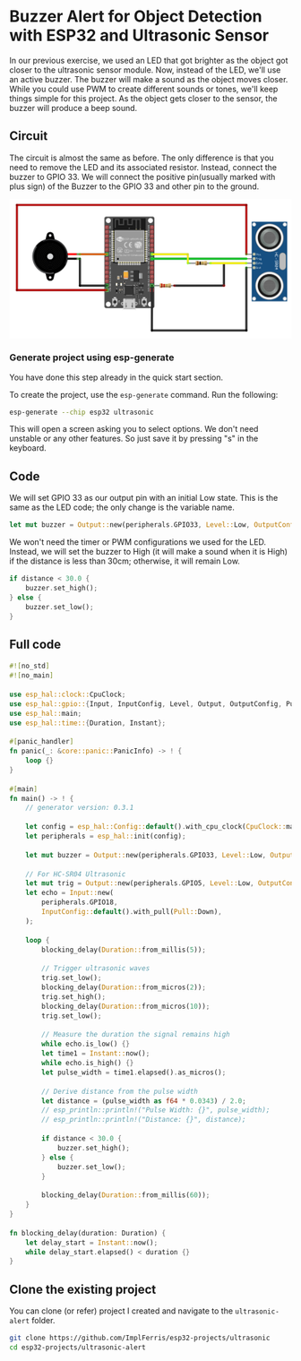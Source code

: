 # Buzzer Alert for Object Detection with ESP32 and Ultrasonic Sensor 

In our previous exercise, we used an LED that got brighter as the object got closer to the ultrasonic sensor module. Now, instead of the LED, we'll use an active buzzer. The buzzer will make a sound as the object moves closer. While you could use PWM to create different sounds or tones, we'll keep things simple for this project. As the object gets closer to the sensor, the buzzer will produce a beep sound.

## Circuit

The circuit is almost the same as before. The only difference is that you need to remove the LED and its associated resistor. Instead, connect the buzzer to GPIO 33. We will connect the positive pin(usually marked with plus sign) of the Buzzer to the GPIO 33 and other pin to the ground. 

<img style="display: block; margin: auto;" alt="hc-sr04 with buzzer and ESP32 circuit" src="./images/ESP32-HC-SR04-circuit-buzzer.png"/>


### Generate project using esp-generate

You have done this step already in the quick start section. 

To create the project, use the `esp-generate` command. Run the following:

```sh
esp-generate --chip esp32 ultrasonic
```

This will open a screen asking you to select options. We don't need unstable or any other features. So just save it by pressing "s" in the keyboard.


## Code

We will set GPIO 33 as our output pin with an initial Low state. This is the same as the LED code; the only change is the variable name. 
   
```rust
let mut buzzer = Output::new(peripherals.GPIO33, Level::Low, OutputConfig::default());
```

We won't need the timer or PWM configurations we used for the LED. Instead, we will set the buzzer to High (it will make a sound when it is High) if the distance is less than 30cm; otherwise, it will remain Low.

```rust
if distance < 30.0 {
    buzzer.set_high();
} else {
    buzzer.set_low();
}
```

## Full code

```rust
#![no_std]
#![no_main]

use esp_hal::clock::CpuClock;
use esp_hal::gpio::{Input, InputConfig, Level, Output, OutputConfig, Pull};
use esp_hal::main;
use esp_hal::time::{Duration, Instant};

#[panic_handler]
fn panic(_: &core::panic::PanicInfo) -> ! {
    loop {}
}

#[main]
fn main() -> ! {
    // generator version: 0.3.1

    let config = esp_hal::Config::default().with_cpu_clock(CpuClock::max());
    let peripherals = esp_hal::init(config);

    let mut buzzer = Output::new(peripherals.GPIO33, Level::Low, OutputConfig::default());

    // For HC-SR04 Ultrasonic
    let mut trig = Output::new(peripherals.GPIO5, Level::Low, OutputConfig::default());
    let echo = Input::new(
        peripherals.GPIO18,
        InputConfig::default().with_pull(Pull::Down),
    );

    loop {
        blocking_delay(Duration::from_millis(5));

        // Trigger ultrasonic waves
        trig.set_low();
        blocking_delay(Duration::from_micros(2));
        trig.set_high();
        blocking_delay(Duration::from_micros(10));
        trig.set_low();

        // Measure the duration the signal remains high
        while echo.is_low() {}
        let time1 = Instant::now();
        while echo.is_high() {}
        let pulse_width = time1.elapsed().as_micros();

        // Derive distance from the pulse width
        let distance = (pulse_width as f64 * 0.0343) / 2.0;
        // esp_println::println!("Pulse Width: {}", pulse_width);
        // esp_println::println!("Distance: {}", distance);

        if distance < 30.0 {
            buzzer.set_high();
        } else {
            buzzer.set_low();
        }

        blocking_delay(Duration::from_millis(60));
    }
}

fn blocking_delay(duration: Duration) {
    let delay_start = Instant::now();
    while delay_start.elapsed() < duration {}
}

```


## Clone the existing project
You can clone (or refer) project I created and navigate to the `ultrasonic-alert` folder.

```sh
git clone https://github.com/ImplFerris/esp32-projects/ultrasonic
cd esp32-projects/ultrasonic-alert
``` 
